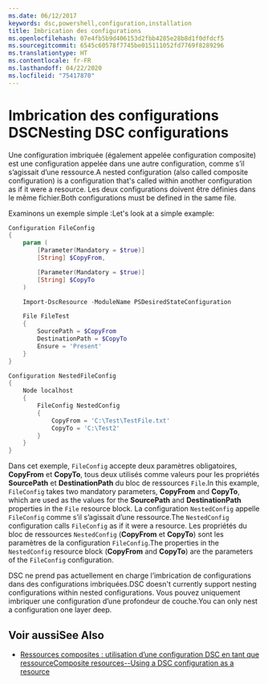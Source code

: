 ```yaml
---
ms.date: 06/12/2017
keywords: dsc,powershell,configuration,installation
title: Imbrication des configurations
ms.openlocfilehash: 07e4fb5b9d406153d2fbb4285e28b8d1f0dfdcf5
ms.sourcegitcommit: 6545c60578f7745be015111052fd7769f8289296
ms.translationtype: HT
ms.contentlocale: fr-FR
ms.lasthandoff: 04/22/2020
ms.locfileid: "75417870"
---
```

# <a name="nesting-dsc-configurations"></a><span data-ttu-id="6cae3-103">Imbrication des configurations DSC</span><span class="sxs-lookup"><span data-stu-id="6cae3-103">Nesting DSC configurations</span></span>

<span data-ttu-id="6cae3-104">Une configuration imbriquée (également appelée configuration composite) est une configuration appelée dans une autre configuration, comme s’il s’agissait d’une ressource.</span><span class="sxs-lookup"><span data-stu-id="6cae3-104">A nested configuration (also called composite configuration) is a configuration that's called within another configuration as if it were a resource.</span></span> <span data-ttu-id="6cae3-105">Les deux configurations doivent être définies dans le même fichier.</span><span class="sxs-lookup"><span data-stu-id="6cae3-105">Both configurations must be defined in the same file.</span></span>

<span data-ttu-id="6cae3-106">Examinons un exemple simple :</span><span class="sxs-lookup"><span data-stu-id="6cae3-106">Let's look at a simple example:</span></span>

```powershell
Configuration FileConfig
{
    param (
        [Parameter(Mandatory = $true)]
        [String] $CopyFrom,

        [Parameter(Mandatory = $true)]
        [String] $CopyTo
    )

    Import-DscResource -ModuleName PSDesiredStateConfiguration

    File FileTest
    {
        SourcePath = $CopyFrom
        DestinationPath = $CopyTo
        Ensure = 'Present'
    }
}

Configuration NestedFileConfig
{
    Node localhost
    {
        FileConfig NestedConfig
        {
            CopyFrom = 'C:\Test\TestFile.txt'
            CopyTo = 'C:\Test2'
        }
    }
}
```

<span data-ttu-id="6cae3-107">Dans cet exemple, `FileConfig` accepte deux paramètres obligatoires, **CopyFrom** et **CopyTo**, tous deux utilisés comme valeurs pour les propriétés **SourcePath** et **DestinationPath** du bloc de ressources `File`.</span><span class="sxs-lookup"><span data-stu-id="6cae3-107">In this example, `FileConfig` takes two mandatory parameters, **CopyFrom** and **CopyTo**, which are used as the values for the **SourcePath** and **DestinationPath** properties in the `File` resource block.</span></span> <span data-ttu-id="6cae3-108">La configuration `NestedConfig` appelle `FileConfig` comme s’il s’agissait d’une ressource.</span><span class="sxs-lookup"><span data-stu-id="6cae3-108">The `NestedConfig` configuration calls `FileConfig` as if it were a resource.</span></span> <span data-ttu-id="6cae3-109">Les propriétés du bloc de ressources `NestedConfig` (**CopyFrom** et **CopyTo**) sont les paramètres de la configuration `FileConfig`.</span><span class="sxs-lookup"><span data-stu-id="6cae3-109">The properties in the `NestedConfig` resource block (**CopyFrom** and **CopyTo**) are the parameters of the `FileConfig` configuration.</span></span>

<span data-ttu-id="6cae3-110">DSC ne prend pas actuellement en charge l’imbrication de configurations dans des configurations imbriquées.</span><span class="sxs-lookup"><span data-stu-id="6cae3-110">DSC doesn't currently support nesting configurations within nested configurations.</span></span> <span data-ttu-id="6cae3-111">Vous pouvez uniquement imbriquer une configuration d’une profondeur de couche.</span><span class="sxs-lookup"><span data-stu-id="6cae3-111">You can only nest a configuration one layer deep.</span></span>

## <a name="see-also"></a><span data-ttu-id="6cae3-112">Voir aussi</span><span class="sxs-lookup"><span data-stu-id="6cae3-112">See Also</span></span>

- [<span data-ttu-id="6cae3-113">Ressources composites : utilisation d’une configuration DSC en tant que ressource</span><span class="sxs-lookup"><span data-stu-id="6cae3-113">Composite resources--Using a DSC configuration as a resource</span></span>](../resources/authoringResourceComposite.md)